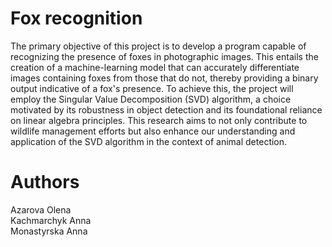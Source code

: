 # Fox recognition
The primary objective of this project is to develop a program capable of recognizing the presence of foxes in photographic images. This entails the creation of a machine-learning model that can accurately differentiate images containing foxes from those that do not, thereby providing a binary output indicative of a fox's presence. To achieve this, the project will employ the Singular Value Decomposition (SVD) algorithm, a choice motivated by its robustness in object detection and its foundational reliance on linear algebra principles. This research aims to not only contribute to wildlife management efforts but also enhance our understanding and application of the SVD algorithm in the context of animal detection.


# Authors
Azarova Olena <br>
Kachmarchyk Anna <br>
Monastyrska Anna <br>